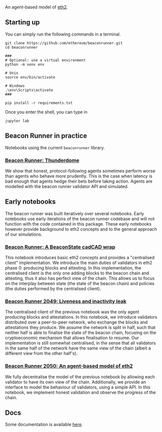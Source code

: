 An agent-based model of [eth2](https://github.com/ethereum/eth2.0-specs).

## Starting up

You can simply run the following commands in a terminal.

```shell
git clone https://github.com/ethereum/beaconrunner.git
cd beaconrunner

###
# Optional: use a virtual environment
python -m venv env

# Unix
source env/bin/activate

# Windows
.\env\Scripts\activate
###

pip install -r requirements.txt
```

Once you enter the shell, you can type in

```
jupyter lab
```
 
## Beacon Runner in practice

Notebooks using the current `beaconrunner` library.

### [Beacon Runner: Thunderdome](notebooks/thunderdome.html)

We show that honest, protocol-following agents sometimes perform worse than agents who behave more prudently. This is the case when latency is bad enough that agents hedge their bets before taking action. Agents are modelled with the beacon runner validator API and simulated.

## Early notebooks

The beacon runner was built iteratively over several notebooks. Early notebooks use early iterations of the beacon runner codebase and will not function with the code contained in this package. These early notebooks however provide background to eth2 concepts and to the general approach of our simulations.

### [Beacon Runner: A BeaconState cadCAD wrap](notebooks/br.html)

This notebook introduces basic eth2 concepts and provides a "centralised client" implementation. We introduce the main duties of validators in eth2 phase 0: producing blocks and attesting. In this implementation, the centralised client is the only one adding blocks to the beacon chain and attesting, thus it also has perfect view of the chain. This allows us to focus on the interplay between state (the state of the beacon chain) and policies (the duties performed by the centralised client).

### [Beacon Runner 2049: Liveness and inactivity leak](notebooks/br2049.html)

The centralised client of the previous notebook was the only agent producing blocks and attestations. In this notebook, we introduce validators distributed over a peer-to-peer network, who exchange the blocks and attestations they produce. We assume the network is split in half, such that neither half is able to finalise the state of the beacon chain, focusing on the cryptoeconomic mechanism that allows finalisation to resume. Our implementation is still somewhat centralised, in the sense that all validators in the same half of the network have the same view of the chain (albeit a different view from the other half's).

### [Beacon Runner 2050: An agent-based model of eth2](notebooks/br2050.html)

We fully decentralise the model of the previous notebook by allowing each validator to have its own view of the chain. Additionally, we provide an interface to model the behaviour of validators, using a simple API. In this notebook, we implement honest validation and observe the progress of the chain.

## Docs

Some documentation is available [here](https://ethereum.github.io/beaconrunner/docs/build/html/).
